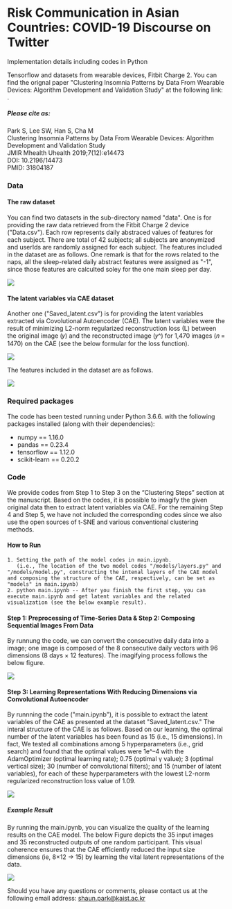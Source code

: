 # Risk Communication in Asian Countries: COVID-19 Discourse on Twitter
Implementation details including codes in Python

Tensorflow and datasets from wearable devices, Fitbit Charge 2. You can find the orignal paper "Clustering Insomnia Patterns by Data From Wearable Devices: Algorithm Development and Validation Study" at the following link: .
##### Please cite as:
Park S, Lee SW, Han S, Cha M <br>
Clustering Insomnia Patterns by Data From Wearable Devices: Algorithm Development and Validation Study <br>
JMIR Mhealth Uhealth 2019;7(12):e14473 <br>
DOI: 10.2196/14473 <br>
PMID: 31804187 <br>


### Data
#### The raw dataset
You can find two datasets in the sub-directory named "data". One is for providing the raw data retrieved from the Fitbit Charge 2 device ("Data.csv"). Each row represents daily abstraced values of features for each subject. There are total of 42 subjects; all subjects are anonymized and userIds are randomly assigned for each subject. The features included in the dataset are as follows. One remark is that for the rows related to the naps, all the sleep-related daily abstract features were assigned as "-1", since those features are calculted soley for the one main sleep per day.

![](./image/raw.PNG)

#### The latent variables via CAE dataset
Another one ("Saved_latent.csv") is for providing the latent variables extracted via Covolutional Autoencoder (CAE). The latent variables were the result of minimizing L2-norm regularized reconstruction loss (L) between the original image (𝑦) and the reconstructed image (𝑦^) for 1,470 images (𝑛 = 1470) on the CAE (see the below formular for the loss function).

![](./image/CAE_L2_loss_function.png)

The features included in the dataset are as follows.

![](./image/LV_CAE.PNG)


### Required packages
The code has been tested running under Python 3.6.6. with the following packages installed (along with their dependencies):

- numpy == 1.16.0
- pandas == 0.23.4
- tensorflow == 1.12.0
- scikit-learn == 0.20.2


### Code
We provide codes from Step 1 to Step 3 on the “Clustering Steps” section at the manuscript. Based on the codes, it is possible to imagify the given original data then to extract latent variables via CAE. For the remaining Step 4 and Step 5, we have not included the
corresponding codes since we also use the open sources of t-SNE and various conventional clustering methods.

#### How to Run
```
1. Setting the path of the model codes in main.ipynb.
   (i.e., The location of the two model codes "/models/layers.py" and "/models/model.py", constructing the intenal layers of the CAE model and composing the structure of the CAE, respectively, can be set as "models" in main.ipynb)
2. python main.ipynb -- After you finish the first step, you can execute main.ipynb and get latent variables and the related visualization (see the below example result).
``` 

#### Step 1: Preprocessing of Time-Series Data & Step 2: Composing Sequential Images From Data
By runnung the code, we can convert the consecutive daily data into a image; one image is composed of the 8 consecutive daily vectors with 96 dimensions (8 days × 12 features). The imagifying process follows the below figure.

![](./image/preprocessing.jpg)

#### Step 3: Learning Representations With Reducing Dimensions via Convolutional Autoencoder
By runnning the code ("main.ipynb"), it is possible to extract the latent variables of the CAE as presented at the dataset "Saved_latent.csv." The interal structure of the CAE is as follows. Based on our learning, the optimal number of the latent variables has been found as 15 (i.e., 15 dimensions). In fact, We tested all combinations among 5 hyperparameters (i.e., grid search) and found that the optimal values were 1e^–4 with the AdamOptimizer (optimal learning rate); 0.75 (optimal γ value); 3 (optimal vertical size); 30 (number of convolutional filters); and 15 (number of latent variables), for each of these hyperparameters with the lowest L2-norm regularized reconstruction loss value of 1.09.

![](./image/CAE_structure.jpg)

##### Example Result
By running the main.ipynb, you can visualize the quality of the learning results on the CAE model. The below Figure depicts the 35 input images and 35 reconstructed outputs of one random participant. This visual coherence ensures that the CAE efficiently reduced
the input size dimensions (ie, 8×12 → 15) by learning the vital latent representations of the data.

![](./image/CAE_result_example.jpg)


Should you have any questions or comments, please contact us at the following email address: shaun.park@kaist.ac.kr
